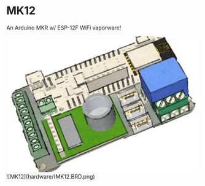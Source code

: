 # MK12

An Arduino MKR w/ ESP-12F WiFi vaporware!

![IO Arducam](hardware/MK12_IO_ArduCam.png)
![MK12](hardware/(MK12.BRD.png)
